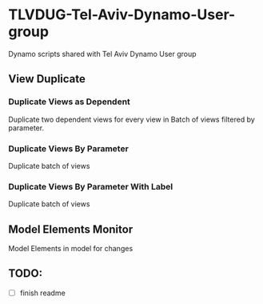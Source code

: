 # TLVDUG-Tel-Aviv-Dynamo-User-group
Dynamo scripts shared with Tel Aviv Dynamo User group

## View Duplicate

  ### Duplicate Views as Dependent
  Duplicate two dependent views for every view in Batch of views filtered by parameter.

  ### Duplicate Views By Parameter
  Duplicate batch of views
  
  ### Duplicate Views By Parameter With Label
  Duplicate batch of views



## Model Elements Monitor
Model Elements in model for changes



## TODO:
- [ ] finish readme
